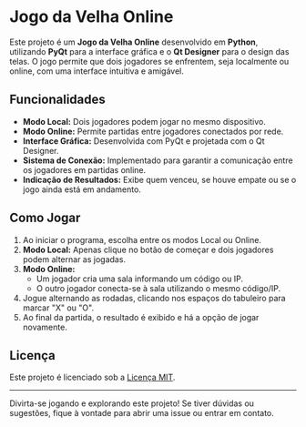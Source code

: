 # Jogo da Velha Online

Este projeto é um **Jogo da Velha Online** desenvolvido em **Python**, utilizando **PyQt** para a interface gráfica e o **Qt Designer** para o design das telas. O jogo permite que dois jogadores se enfrentem, seja localmente ou online, com uma interface intuitiva e amigável.

## Funcionalidades

- **Modo Local:** Dois jogadores podem jogar no mesmo dispositivo.
- **Modo Online:** Permite partidas entre jogadores conectados por rede.
- **Interface Gráfica:** Desenvolvida com PyQt e projetada com o Qt Designer.
- **Sistema de Conexão:** Implementado para garantir a comunicação entre os jogadores em partidas online.
- **Indicação de Resultados:** Exibe quem venceu, se houve empate ou se o jogo ainda está em andamento.

## Como Jogar

1. Ao iniciar o programa, escolha entre os modos Local ou Online.
2. **Modo Local:** Apenas clique no botão de começar e dois jogadores podem alternar as jogadas.
3. **Modo Online:**
   - Um jogador cria uma sala informando um código ou IP.
   - O outro jogador conecta-se à sala utilizando o mesmo código/IP.
4. Jogue alternando as rodadas, clicando nos espaços do tabuleiro para marcar "X" ou "O".
5. Ao final da partida, o resultado é exibido e há a opção de jogar novamente.

## Licença

Este projeto é licenciado sob a [Licença MIT](LICENSE).

---

Divirta-se jogando e explorando este projeto! Se tiver dúvidas ou sugestões, fique à vontade para abrir uma issue ou entrar em contato.
